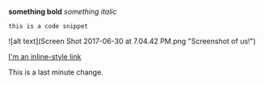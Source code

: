 **something bold**
*something italic*

`this is a code snippet`

![alt text](Screen Shot 2017-06-30 at 7.04.42 PM.png "Screenshot of us!")

[I'm an inline-style link](https://www.google.com)

This is a last minute change. 